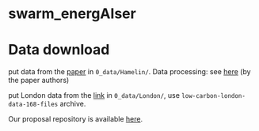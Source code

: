 # swarm_energAIser
 


# Data download

put data from the [paper](https://www.nature.com/articles/s41597-022-01156-1) in `0_data/Hamelin/`. Data processing: see [here](https://github.com/ISFH/WPuQ) (by the paper authors)


put London data from the [link](https://data.london.gov.uk/dataset/smartmeter-energy-use-data-in-london-households) in `0_data/London/`, use `low-carbon-london-data-168-files` archive.

<!-- 

Before accessing data, install the h5py package with 
```
conda install h5py
```
or use out `requirements.txt` file with 
```
conda install --file requirements.txt
``` -->


Our proposal repository is available [here](https://github.com/SergeiDBykov/siemens_swarm).
